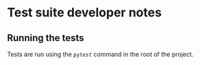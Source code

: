 # Test suite developer notes

## Running the tests

Tests are run using the `pytest` command in the root of the project.
